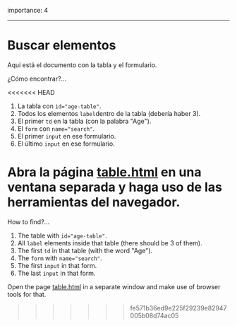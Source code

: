 importance: 4

---

# Buscar elementos
Aquí está el documento con la tabla y el formulario.

¿Cómo encontrar?...

<<<<<<< HEAD
1. La tabla con `id="age-table"`.
2. Todos los elementos `label`dentro de la tabla (debería haber 3).
3. El primer `td` en la tabla (con la palabra "Age").
4. El `form` con `name="search"`.
5. El primer `input` en ese formulario.
6. El último `input` en ese formulario.

Abra la página [table.html](table.html) en una ventana separada y haga uso de las herramientas del navegador. 
=======
How to find?...

1. The table with `id="age-table"`.
2. All `label` elements inside that table (there should be 3 of them).
3. The first `td` in that table (with the word "Age").
4. The `form` with `name="search"`.
5. The first `input` in that form.
6. The last `input` in that form.

Open the page [table.html](table.html) in a separate window and make use of browser tools for that.
>>>>>>> fe571b36ed9e225f29239e82947005b08d74ac05
